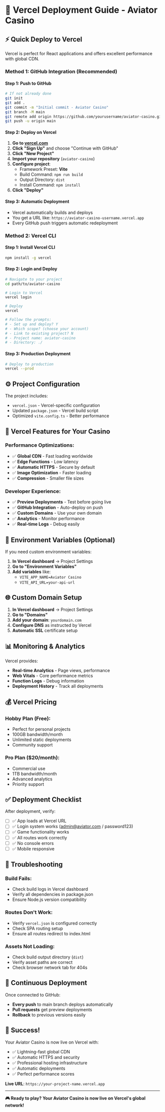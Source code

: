 # 🚀 Vercel Deployment Guide - Aviator Casino

## ⚡ Quick Deploy to Vercel

Vercel is perfect for React applications and offers excellent performance with global CDN.

### **Method 1: GitHub Integration (Recommended)**

#### **Step 1: Push to GitHub**
```bash
# If not already done
git init
git add .
git commit -m "Initial commit - Aviator Casino"
git branch -M main
git remote add origin https://github.com/yourusername/aviator-casino.git
git push -u origin main
```

#### **Step 2: Deploy on Vercel**
1. **Go to [vercel.com](https://vercel.com)**
2. **Click "Sign Up"** and choose "Continue with GitHub"
3. **Click "New Project"**
4. **Import your repository** (`aviator-casino`)
5. **Configure project**:
   - Framework Preset: **Vite**
   - Build Command: `npm run build`
   - Output Directory: `dist`
   - Install Command: `npm install`
6. **Click "Deploy"**

#### **Step 3: Automatic Deployment**
- Vercel automatically builds and deploys
- You get a URL like: `https://aviator-casino-username.vercel.app`
- Every GitHub push triggers automatic redeployment

### **Method 2: Vercel CLI**

#### **Step 1: Install Vercel CLI**
```bash
npm install -g vercel
```

#### **Step 2: Login and Deploy**
```bash
# Navigate to your project
cd path/to/aviator-casino

# Login to Vercel
vercel login

# Deploy
vercel

# Follow the prompts:
# - Set up and deploy? Y
# - Which scope? (choose your account)
# - Link to existing project? N
# - Project name: aviator-casino
# - Directory: ./
```

#### **Step 3: Production Deployment**
```bash
# Deploy to production
vercel --prod
```

## ⚙️ **Project Configuration**

The project includes:
- `vercel.json` - Vercel-specific configuration
- Updated `package.json` - Vercel build script
- Optimized `vite.config.ts` - Better performance

## 🎯 **Vercel Features for Your Casino**

### **Performance Optimizations:**
- ✅ **Global CDN** - Fast loading worldwide
- ✅ **Edge Functions** - Low latency
- ✅ **Automatic HTTPS** - Secure by default
- ✅ **Image Optimization** - Faster loading
- ✅ **Compression** - Smaller file sizes

### **Developer Experience:**
- ✅ **Preview Deployments** - Test before going live
- ✅ **GitHub Integration** - Auto-deploy on push
- ✅ **Custom Domains** - Use your own domain
- ✅ **Analytics** - Monitor performance
- ✅ **Real-time Logs** - Debug easily

## 🔧 **Environment Variables (Optional)**

If you need custom environment variables:
1. **In Vercel dashboard** → Project Settings
2. **Go to "Environment Variables"**
3. **Add variables** like:
   - `VITE_APP_NAME=Aviator Casino`
   - `VITE_API_URL=your-api-url`

## 🌐 **Custom Domain Setup**

1. **In Vercel dashboard** → Project Settings
2. **Go to "Domains"**
3. **Add your domain**: `yourdomain.com`
4. **Configure DNS** as instructed by Vercel
5. **Automatic SSL** certificate setup

## 📊 **Monitoring & Analytics**

Vercel provides:
- **Real-time Analytics** - Page views, performance
- **Web Vitals** - Core performance metrics
- **Function Logs** - Debug information
- **Deployment History** - Track all deployments

## 💰 **Vercel Pricing**

### **Hobby Plan (Free):**
- Perfect for personal projects
- 100GB bandwidth/month
- Unlimited static deployments
- Community support

### **Pro Plan ($20/month):**
- Commercial use
- 1TB bandwidth/month
- Advanced analytics
- Priority support

## ✅ **Deployment Checklist**

After deployment, verify:
- [ ] ✅ App loads at Vercel URL
- [ ] ✅ Login system works (admin@aviator.com / password123)
- [ ] ✅ Game functionality works
- [ ] ✅ All routes work correctly
- [ ] ✅ No console errors
- [ ] ✅ Mobile responsive

## 🚨 **Troubleshooting**

### **Build Fails:**
- Check build logs in Vercel dashboard
- Verify all dependencies in package.json
- Ensure Node.js version compatibility

### **Routes Don't Work:**
- Verify `vercel.json` is configured correctly
- Check SPA routing setup
- Ensure all routes redirect to index.html

### **Assets Not Loading:**
- Check build output directory (`dist`)
- Verify asset paths are correct
- Check browser network tab for 404s

## 🔄 **Continuous Deployment**

Once connected to GitHub:
- **Every push** to main branch deploys automatically
- **Pull requests** get preview deployments
- **Rollback** to previous versions easily

## 🎉 **Success!**

Your Aviator Casino is now live on Vercel with:
- ✅ Lightning-fast global CDN
- ✅ Automatic HTTPS and security
- ✅ Professional hosting infrastructure
- ✅ Automatic deployments
- ✅ Perfect performance scores

**Live URL**: `https://your-project-name.vercel.app`

---

**🎮 Ready to play? Your Aviator Casino is now live on Vercel's global network!**